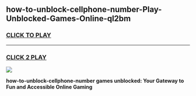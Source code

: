 
## how-to-unblock-cellphone-number-Play-Unblocked-Games-Online-ql2bm
<h3>
<a href="https://premium76.site?title=how-to-unblock-cellphone-number&ref=25A">CLICK TO PLAY</a></h3>
<hr>

<h3>
<a href="https://premium76.site?title=how-to-unblock-cellphone-number&ref=25A">CLICK 2 PLAY</a>
  
</h3>

<a href="https://premium76.site?title=how-to-unblock-cellphone-number&ref=25A"><img src="https://clearcache.store/games.png"></a>


**how-to-unblock-cellphone-number games unblocked: Your Gateway to Fun and Accessible Online Gaming**
